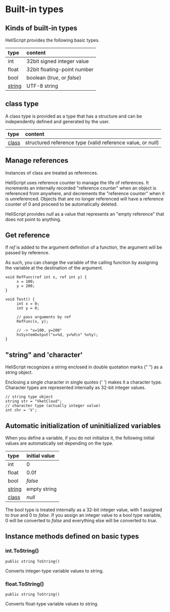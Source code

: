 
# Built-in types

## Kinds of built-in types

HeliScript provides the following basic types.

|type|content|
|:--|:--|
|int|32bit signed integer value|
|float|32bit floating-point number|
|bool| boolean (*true*, or *false*)|
|[string](hs_string.md)|UTF-8 string|

## class type

A class type is provided as a type that has a structure and can be independently defined and generated by the user.

|type|content|
|:--|:--|
|[class](hs_class.md)|structured reference type (valid reference value, or *null*)|

## Manage references

Instances of class are treated as references.

HeliScript uses reference counter to manage the life of references. It increments an internally recorded "reference counter" when an object is referenced from anywhere, and decrements the "reference counter" when it is unreferenced. Objects that are no longer referenced will have a reference counter of 0 and proceed to be automatically deleted.

HeliScript provides *null* as a value that represents an "empty reference" that does not point to anything.

## Get reference

If *ref* is added to the argument definition of a function, the argument will be passed by reference.

As such, you can change the variable of the calling function by assigning the variable at the destination of the argument.

```
void RefFunc(ref int x, ref int y) {
     x = 100;
     y = 200;
}

void Test() {
     int x = 0;
     int y = 0;
    
     // pass arguments by ref
     RefFunc(x, y);
    
     // -> "x=100, y=200"
     hsSystemOutput("x=%d, y=%d\n" %x%y);
}
```

## "string" and 'character'

HeliScript recognizes a string enclosed in double quotation marks (" ") as a string object.

Enclosing a single character in single quotes (' ') makes it a character type. Character types are represented internally as 32-bit integer values.

```
// string type object
string str = "VketCloud";
// character type (actually integer value)
int chr = 'V';
```

## Automatic initialization of uninitialized variables

When you define a variable, if you do not initialize it, the following initial values are automatically set depending on the type.

|type|initial value|
|:--|:--|
|int|0|
|float|0.0f|
|bool|*false*|
|[string](hs_string.md)|empty string|
|[class](hs_class.md)|*null*|

The bool type is treated internally as a 32-bit integer value, with 1 assigned to *true* and 0 to *false*.
If you assign an integer value to a bool type variable, 0 will be converted to *false* and everything else will be converted to *true*.

## Instance methods defined on basic types

### int.ToString()

`public string ToString()`

Converts integer-type variable values to string.

### float.ToString()

`public string ToString()`

Converts float-type variable values to string.
